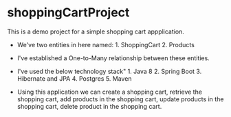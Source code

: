 # shoppingCartProject

This is a demo project for a simple shopping cart appplication.
* We've two entities in here named:
        1. ShoppingCart
        2. Products
* I've established a One-to-Many relationship between these entities.
* I've used the below technology stack"
        1. Java 8
        2. Spring Boot
        3. Hibernate and JPA
        4. Postgres
        5. Maven

* Using this application we can create a shopping cart, retrieve the shopping cart, add products in the shopping cart, update products in the shopping cart, delete product in the shopping cart. 
